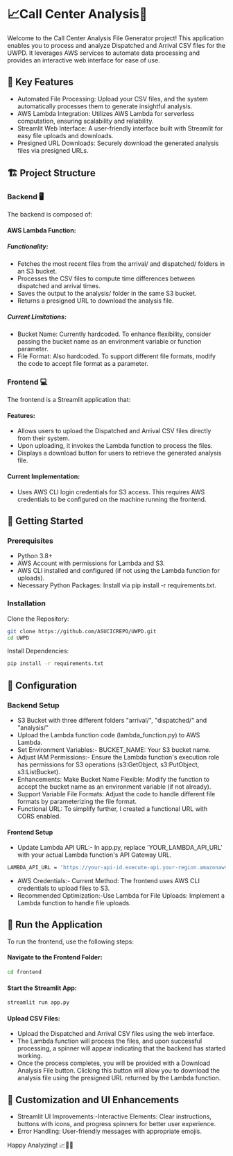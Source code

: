 # 📈Call Center Analysis🚓

Welcome to the Call Center Analysis File Generator project! This application enables you to process and analyze Dispatched and Arrival CSV files for the UWPD. It leverages AWS services to automate data processing and provides an interactive web interface for ease of use.

## 🌟 Key Features
- Automated File Processing: Upload your CSV files, and the system automatically processes them to generate insightful analysis.
- AWS Lambda Integration: Utilizes AWS Lambda for serverless computation, ensuring scalability and reliability.
- Streamlit Web Interface: A user-friendly interface built with Streamlit for easy file uploads and downloads.
- Presigned URL Downloads: Securely download the generated analysis files via presigned URLs.

## 🏗️ Project Structure

### Backend 🖥️
The backend is composed of:

#### AWS Lambda Function:
##### Functionality:
- Fetches the most recent files from the arrival/ and dispatched/ folders in an S3 bucket.
- Processes the CSV files to compute time differences between dispatched and arrival times.
- Saves the output to the analysis/ folder in the same S3 bucket.
- Returns a presigned URL to download the analysis file.

##### Current Limitations:
- Bucket Name: Currently hardcoded. To enhance flexibility, consider passing the bucket name as an environment variable or function parameter.
- File Format: Also hardcoded. To support different file formats, modify the code to accept file format as a parameter.

### Frontend 💻
The frontend is a Streamlit application that:

#### Features:
- Allows users to upload the Dispatched and Arrival CSV files directly from their system.
- Upon uploading, it invokes the Lambda function to process the files.
- Displays a download button for users to retrieve the generated analysis file.

#### Current Implementation:
- Uses AWS CLI login credentials for S3 access. This requires AWS credentials to be configured on the machine running the frontend.

## 🚀 Getting Started
### Prerequisites
- Python 3.8+
- AWS Account with permissions for Lambda and S3.
- AWS CLI installed and configured (if not using the Lambda function for uploads).
- Necessary Python Packages: Install via pip install -r requirements.txt.

### Installation
Clone the Repository:

```bash
git clone https://github.com/ASUCICREPO/UWPD.git
cd UWPD
```

Install Dependencies:

```bash
pip install -r requirements.txt
```

## 🔧 Configuration

### Backend Setup

- S3 Bucket with three different folders "arrival/", "dispatched/" and "analysis/"
- Upload the Lambda function code (lambda_function.py) to AWS Lambda.
- Set Environment Variables:- BUCKET_NAME: Your S3 bucket name.
- Adjust IAM Permissions:- Ensure the Lambda function's execution role has permissions for S3 operations (s3:GetObject, s3:PutObject, s3:ListBucket).
- Enhancements: Make Bucket Name Flexible: Modify the function to accept the bucket name as an environment variable (if not already).
- Support Variable File Formats: Adjust the code to handle different file formats by parameterizing the file format.
- Functional URL: To simplify further, I created a functional URL with CORS enabled.

#### Frontend Setup

- Update Lambda API URL:- In app.py, replace 'YOUR_LAMBDA_API_URL' with your actual Lambda function's API Gateway URL.

```bash
LAMBDA_API_URL = 'https://your-api-id.execute-api.your-region.amazonaws.com/your-stage/your-resource'
```

- AWS Credentials:- Current Method: The frontend uses AWS CLI credentials to upload files to S3.
- Recommended Optimization:-Use Lambda for File Uploads: Implement a Lambda function to handle file uploads.

## 🎯 Run the Application
To run the frontend, use the following steps:

#### Navigate to the Frontend Folder:

```bash
cd frontend
```

#### Start the Streamlit App:

```bash
streamlit run app.py
```

#### Upload CSV Files:

- Upload the Dispatched and Arrival CSV files using the web interface.
- The Lambda function will process the files, and upon successful processing, a spinner will appear indicating that the backend has started working.
- Once the process completes, you will be provided with a Download Analysis File button. Clicking this button will allow you to download the analysis file using the presigned URL returned by the Lambda function.

## 🎨 Customization and UI Enhancements
- Streamlit UI Improvements:-Interactive Elements: Clear instructions, buttons with icons, and progress spinners for better user experience.
- Error Handling: User-friendly messages with appropriate emojis.

Happy Analyzing! 📈🚀😊
